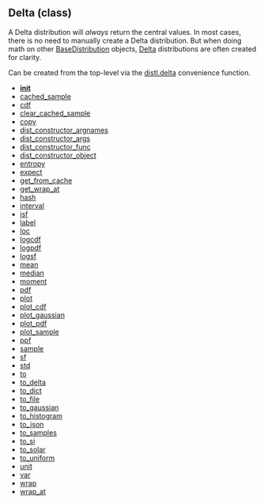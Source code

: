 ## Delta (class)


A Delta distribution will _always_ return the central values.  In most cases,
there is no need to manually create a Delta distribution.  But when doing
math on other [BaseDistribution](BaseDistribution.md) objects, [Delta](Delta.md) distributions are often
created for clarity.

Can be created from the top-level via the [distl.delta](distl.delta.md) convenience function.



* [__init__](Delta.__init__.md)
* [cached_sample](Delta.cached_sample.md)
* [cdf](Delta.cdf.md)
* [clear_cached_sample](Delta.clear_cached_sample.md)
* [copy](Delta.copy.md)
* [dist_constructor_argnames](Delta.dist_constructor_argnames.md)
* [dist_constructor_args](Delta.dist_constructor_args.md)
* [dist_constructor_func](Delta.dist_constructor_func.md)
* [dist_constructor_object](Delta.dist_constructor_object.md)
* [entropy](Delta.entropy.md)
* [expect](Delta.expect.md)
* [get_from_cache](Delta.get_from_cache.md)
* [get_wrap_at](Delta.get_wrap_at.md)
* [hash](Delta.hash.md)
* [interval](Delta.interval.md)
* [isf](Delta.isf.md)
* [label](Delta.label.md)
* [loc](Delta.loc.md)
* [logcdf](Delta.logcdf.md)
* [logpdf](Delta.logpdf.md)
* [logsf](Delta.logsf.md)
* [mean](Delta.mean.md)
* [median](Delta.median.md)
* [moment](Delta.moment.md)
* [pdf](Delta.pdf.md)
* [plot](Delta.plot.md)
* [plot_cdf](Delta.plot_cdf.md)
* [plot_gaussian](Delta.plot_gaussian.md)
* [plot_pdf](Delta.plot_pdf.md)
* [plot_sample](Delta.plot_sample.md)
* [ppf](Delta.ppf.md)
* [sample](Delta.sample.md)
* [sf](Delta.sf.md)
* [std](Delta.std.md)
* [to](Delta.to.md)
* [to_delta](Delta.to_delta.md)
* [to_dict](Delta.to_dict.md)
* [to_file](Delta.to_file.md)
* [to_gaussian](Delta.to_gaussian.md)
* [to_histogram](Delta.to_histogram.md)
* [to_json](Delta.to_json.md)
* [to_samples](Delta.to_samples.md)
* [to_si](Delta.to_si.md)
* [to_solar](Delta.to_solar.md)
* [to_uniform](Delta.to_uniform.md)
* [unit](Delta.unit.md)
* [var](Delta.var.md)
* [wrap](Delta.wrap.md)
* [wrap_at](Delta.wrap_at.md)
